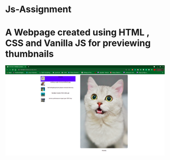 # Js-Assignment

# A Webpage created using HTML , CSS and Vanilla JS for previewing thumbnails

![Alt text](./preview.png?raw=true "Preview")